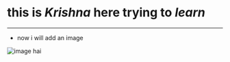 # this is ***Krishna*** here trying to *learn* 
---
- now i will add an image

![image hai](https://media.istockphoto.com/id/1317323736/photo/a-view-up-into-the-trees-direction-sky.jpg?s=612x612&w=0&k=20&c=i4HYO7xhao7CkGy7Zc_8XSNX_iqG0vAwNsrH1ERmw2Q=)
